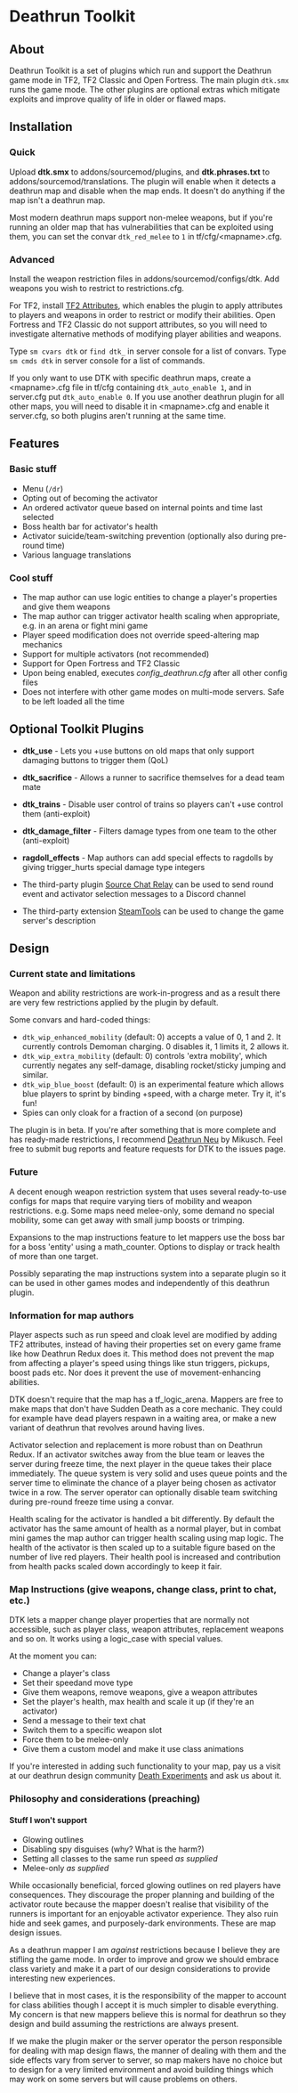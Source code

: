 # Deathrun Toolkit

## About

Deathrun Toolkit is a set of plugins which run and support the Deathrun game mode in TF2, TF2 Classic and Open Fortress. The main plugin `dtk.smx` runs the game mode. The other plugins are optional extras which mitigate exploits and improve quality of life in older or flawed maps.

## Installation

### Quick

Upload **dtk.smx** to addons/sourcemod/plugins, and **dtk.phrases.txt** to addons/sourcemod/translations. The plugin will enable when it detects a deathrun map and disable when the map ends. It doesn't do anything if the map isn't a deathrun map.

Most modern deathrun maps support non-melee weapons, but if you're running an older map that has vulnerabilities that can be exploited using them, you can set the convar `dtk_red_melee` to `1` in tf/cfg/\<mapname\>.cfg. 

### Advanced

Install the weapon restriction files in addons/sourcemod/configs/dtk. Add weapons you wish to restrict to restrictions.cfg.

For TF2, install [TF2 Attributes](https://github.com/nosoop/tf2attributes), which enables the plugin to apply attributes to players and weapons in order to restrict or modify their abilities. Open Fortress and TF2 Classic do not support attributes, so you will need to investigate alternative methods of modifying player abilities and weapons.

Type `sm cvars dtk` or `find dtk_` in server console for a list of convars.
Type `sm cmds dtk` in server console for a list of commands.

If you only want to use DTK with specific deathrun maps, create a \<mapname\>.cfg file in tf/cfg containing `dtk_auto_enable 1`, and in server.cfg put `dtk_auto_enable 0`. If you use another deathrun plugin for all other maps, you will need to disable it in \<mapname\>.cfg and enable it server.cfg, so both plugins aren't running at the same time.

## Features

### Basic stuff

* Menu (`/dr`)
* Opting out of becoming the activator
* An ordered activator queue based on internal points and time last selected
* Boss health bar for activator's health
* Activator suicide/team-switching prevention (optionally also during pre-round time)
* Various language translations

### Cool stuff

* The map author can use logic entities to change a player's properties and give them weapons
* The map author can trigger activator health scaling when appropriate, e.g. in an arena or fight mini game
* Player speed modification does not override speed-altering map mechanics
* Support for multiple activators (not recommended)
* Support for Open Fortress and TF2 Classic
* Upon being enabled, executes _config_deathrun.cfg_ after all other config files
* Does not interfere with other game modes on multi-mode servers. Safe to be left loaded all the time

## Optional Toolkit Plugins

* **dtk_use** - Lets you +use buttons on old maps that only support damaging buttons to trigger them (QoL)
* **dtk_sacrifice** - Allows a runner to sacrifice themselves for a dead team mate
* **dtk_trains** - Disable user control of trains so players can't +use control them (anti-exploit)
* **dtk_damage_filter** - Filters damage types from one team to the other (anti-exploit)
* **ragdoll_effects** - Map authors can add special effects to ragdolls by giving trigger_hurts special damage type integers

* The third-party plugin [Source Chat Relay](https://forums.alliedmods.net/showthread.php?p=2617899) can be used to send round event and activator selection messages to a Discord channel
* The third-party extension [SteamTools](https://forums.alliedmods.net/showthread.php?t=236206) can be used to change the game server's description

## Design

### Current state and limitations

Weapon and ability restrictions are work-in-progress and as a result there are very few restrictions applied by the plugin by default.

Some convars and hard-coded things:
* `dtk_wip_enhanced_mobility` (default: 0) accepts a value of 0, 1 and 2. It currently controls Demoman charging. 0 disables it, 1 limits it, 2 allows it.
* `dtk_wip_extra_mobility` (default: 0) controls 'extra mobility', which currently negates any self-damage, disabling rocket/sticky jumping and similar.
* `dtk_wip_blue_boost` (default: 0) is an experimental feature which allows blue players to sprint by binding +speed, with a charge meter. Try it, it's fun!
* Spies can only cloak for a fraction of a second (on purpose)

The plugin is in beta. If you're after something that is more complete and has ready-made restrictions, I recommend [Deathrun Neu](https://github.com/Mikusch/deathrun) by Mikusch. Feel free to submit bug reports and feature requests for DTK to the issues page.

### Future

A decent enough weapon restriction system that uses several ready-to-use configs for maps that require varying tiers of mobility and weapon restrictions. e.g. Some maps need melee-only, some demand no special mobility, some can get away with small jump boosts or trimping.

Expansions to the map instructions feature to let mappers use the boss bar for a boss 'entity' using a math_counter. Options to display or track health of more than one target.

Possibly separating the map instructions system into a separate plugin so it can be used in other games modes and independently of this deathrun plugin.

### Information for map authors

Player aspects such as run speed and cloak level are modified by adding TF2 attributes, instead of having their properties set on every game frame like how Deathrun Redux does it. This method does not prevent the map from affecting a player's speed using things like stun triggers, pickups, boost pads etc. Nor does it prevent the use of movement-enhancing abilities.

DTK doesn't require that the map has a tf_logic_arena. Mappers are free to make maps that don't have Sudden Death as a core mechanic. They could for example have dead players respawn in a waiting area, or make a new variant of deathrun that revolves around having lives.

Activator selection and replacement is more robust than on Deathrun Redux. If an activator switches away from the blue team or leaves the server during freeze time, the next player in the queue takes their place immediately. The queue system is very solid and uses queue points and the server time to eliminate the chance of a player being chosen as activator twice in a row. The server operator can optionally disable team switching during pre-round freeze time using a convar.

Health scaling for the activator is handled a bit differently. By default the activator has the same amount of health as a normal player, but in combat mini games the map author can trigger health scaling using map logic. The health of the activator is then scaled up to a suitable figure based on the number of live red players. Their health pool is increased and contribution from health packs scaled down accordingly to keep it fair. 

### Map Instructions (give weapons, change class, print to chat, etc.)

DTK lets a mapper change player properties that are normally not accessible, such as player class, weapon attributes, replacement weapons and so on. It works using a logic_case with special values.

At the moment you can:
* Change a player's class
* Set their speedand move type
* Give them weapons, remove weapons, give a weapon attributes
* Set the player's health, max health and scale it up (if they're an activator)
* Send a message to their text chat
* Switch them to a specific weapon slot
* Force them to be melee-only
* Give them a custom model and make it use class animations

If you're interested in adding such functionality to your map, pay us a visit at our deathrun design community [Death Experiments](https://steamcommunity.com/groups/death_experiments) and ask us about it. 

### Philosophy and considerations (preaching)

#### Stuff I won't support

* Glowing outlines
* Disabling spy disguises (why? What is the harm?)
* Setting all classes to the same run speed *as supplied*
* Melee-only *as supplied*

While occasionally beneficial, forced glowing outlines on red players have consequences. They discourage the proper planning and building of the activator route because the mapper doesn't realise that visibility of the runners is important for an enjoyable activator experience. They also ruin hide and seek games, and purposely-dark environments. These are map design issues.

As a deathrun mapper I am *against* restrictions because I believe they are stifling the game mode. In order to improve and grow we should embrace class variety and make it a part of our design considerations to provide interesting new experiences.

I believe that in most cases, it is the responsibility of the mapper to account for class abilities though I accept it is much simpler to disable everything. My concern is that new mappers believe this is normal for deathrun so they design and build assuming the restrictions are always present.

If we make the plugin maker or the server operator the person responsible for dealing with map design flaws, the manner of dealing with them and the side effects vary from server to server, so map makers have no choice but to design for a very limited environment and avoid building things which may work on some servers but will cause problems on others.
